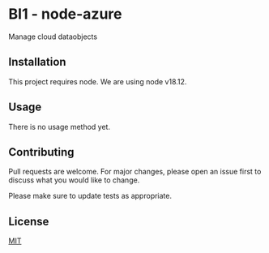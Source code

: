 # BI1 - node-azure
Manage cloud dataobjects

## Installation

This project requires node. We are using node v18.12. 

## Usage

There is no usage method yet.

## Contributing

Pull requests are welcome. For major changes, please open an issue first
to discuss what you would like to change.

Please make sure to update tests as appropriate.

## License

[MIT](https://choosealicense.com/licenses/mit/)